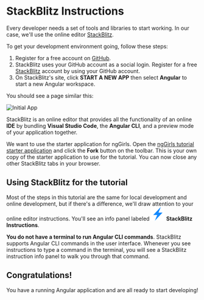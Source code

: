 # StackBlitz Instructions

Every developer needs a set of tools and libraries to start working. In our case, we'll use the online editor [StackBlitz](https://stackblitz.com/).

To get your development environment going, follow these steps:

1. Register for a free account on [GitHub](https://github.com/).
1. StackBlitz uses your GitHub account as a social login. Register for a free [StackBlitz](https://stackblitz.com) account by using your GitHub account.
1. On StackBlitz's site, click **START A NEW APP** then select **Angular** to start a new Angular workspace. 

You should see a page similar this:

![Initial App](https://github.com/ng-girls/todo-list-tutorial/raw/stackblitz/assets/initial-app-stackblitz.png)

StackBlitz is an online editor that provides all the functionality of an online **IDE** by bundling **Visual Studio Code**, the **Angular CLI**, and a preview mode of your application together. 

We want to use the starter application for ngGirls. Open the [ngGirls tutorial starter application](https://stackblitz.com/github/ng-girls/todo-list-tutorial/tree/master/examples/01-installations) and click the **Fork** button on the toolbar. This is your own copy of the starter application to use for the tutorial. You can now close any other StackBlitz tabs in your browser.


## Using StackBlitz for the tutorial

Most of the steps in this tutorial are the same for local development and online development, but if there's a difference, we'll draw attention to your online editor instructions. You'll see an info panel labeled ![](.gitbook/assets/stackblitz-hint.svg) **StackBlitz Instructions**. 

**You do not have a terminal to run Angular CLI commands**. StackBlitz supports Angular CLI commands in the user interface. Whenever you see instructions to type a command in the terminal, you will see a StackBlitz instruction info panel to walk you through that command.


## Congratulations!

You have a running Angular application and are all ready to start developing!
